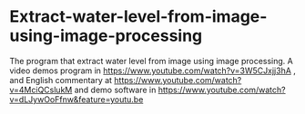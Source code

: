 # Extract-water-level-from-image-using-image-processing
The program that extract water level from image using image processing.  A video demos program in https://www.youtube.com/watch?v=3W5CJxjj3hA , and English commentary at https://www.youtube.com/watch?v=4MciQCslukM
and demo software in https://www.youtube.com/watch?v=dLJywOoFfnw&feature=youtu.be

